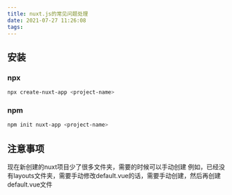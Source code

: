 ```yaml
---
title: nuxt.js的常见问题处理
date: 2021-07-27 11:26:08
tags:
---
```


## 安装

### npx 
``` bash
npx create-nuxt-app <project-name>
```

### npm 
``` bash
npm init nuxt-app <project-name>
```


## 注意事项
现在新创建的nuxt项目少了很多文件夹，需要的时候可以手动创建
例如，已经没有layouts文件夹，需要手动修改default.vue的话，需要手动创建，然后再创建default.vue文件
    
<!--more-->
